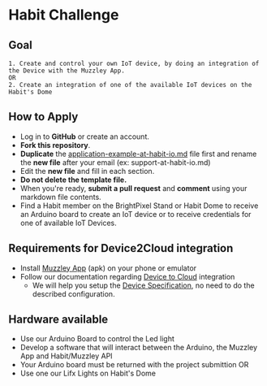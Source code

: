 # Habit Challenge
## Goal
    1. Create and control your own IoT device, by doing an integration of the Device with the Muzzley App.
    OR
    2. Create an integration of one of the available IoT devices on the Habit's Dome
    
## How to Apply
* Log in to **GitHub** or create an account.
* **Fork this repository**.
* **Duplicate** the [application-example-at-habit-io.md](https://github.com/habitio/PixelCamp/blob/master/application-example-at-habit-io.md) file first and rename the **new file** after your email (ex: support-at-habit-io.md)
* Edit the **new file** and fill in each section.
* **Do not delete the template file.**
* When you're ready, **submit a pull request** and **comment** using your markdown file contents.
* Find a Habit member on the BrightPixel Stand or Habit Dome to receive an Arduino board to create an IoT device or to receive credentials for one of available IoT Devices.


## Requirements for Device2Cloud integration
* Install [Muzzley App](https://cdn.muzzley.com/apk/muzzley-v3.apk) (apk) on your phone or emulator
* Follow our documentation regarding [Device to Cloud](https://muzzleyintegrations.docs.apiary.io/#introduction/integrate-devices/device-to-cloud) integration
    * We will help you setup the [Device Specification](https://muzzleyintegrations.docs.apiary.io/#reference/device-specifications), no need to do the described configuration.
    
## Hardware available
* Use our Arduino Board to control the Led light
* Develop a software that will interact between the Arduino, the Muzzley App and Habit/Muzzley API
* Your Arduino board must be returned with the project submittion
OR
* Use one our Lifx Lights on Habit's Dome

